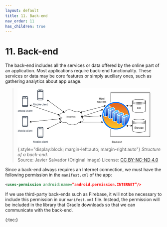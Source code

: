 ```yaml
---
layout: default
title: 11. Back-end
nav_order: 11
has_children: true
---
```


# 11. Back-end

The back-end includes all the services or data offered by the online part of an application. Most applications require back-end functionality. These services or data may be core features or simply auxiliary ones, such as gathering analytics about app usage.

> ![Structure of a back-end.](/images/11/back-end.png){:style="display:block; margin-left:auto; margin-right:auto"}
> *Structure of a back-end.*  
> Source: Javier Salvador (Original image) License: [CC BY-NC-ND 4.0](https://creativecommons.org/licenses/by-nc-nd/4.0/)

Since a back-end always requires an Internet connection, we must have the following permission in the `manifest.xml` of the app:

```xml
<uses-permission android:name=”android.permission.INTERNET”/>
```

If we use third-party back-ends such as Firebase, it will not be necessary to include this permission in our `manifest.xml` file. Instead, the permission will be included in the library that Gradle downloads so that we can communicate with the back-end.

{:toc:}
